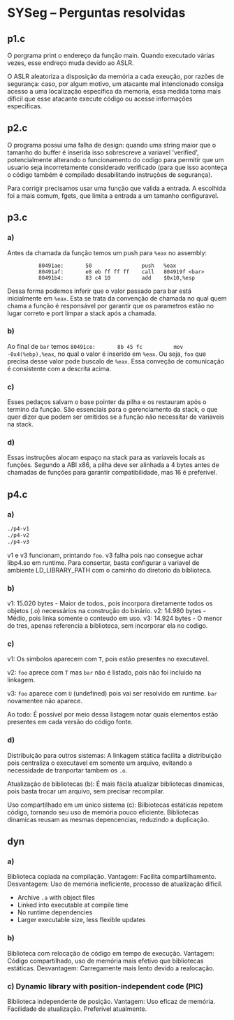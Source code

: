 # SYSeg – Perguntas resolvidas

## p1.c

O porgrama print o endereço da função main. Quando executado várias vezes, esse endreço muda devido ao ASLR.

O ASLR aleatoriza a disposição da memória a cada exeução, por razões de segurança: caso, por algum motivo, um atacante mal intencionado consiga acesso a uma localização especifica da memoria, essa medida torna mais dificil que esse atacante execute código ou acesse informações especificas.

## p2.c 

O programa possui uma falha de design: quando uma string maior que o tamanho do buffer é inserida isso sobrescreve a variavel 'verified', potencialmente alterando o funcionamento do codigo para permitir que um usuario seja incorretamente considerado verificado (para que isso aconteça o código também é compilado desabilitando instruções de segurança).

Para corrigir precisamos usar uma função que valida a entrada. A escolhida foi a mais comum, fgets, que limita a entrada a um tamanho configuravel.

## p3.c


### a) 

Antes da chamada da função temos um push para `%eax` no assembly:
```
 	      80491ae:       50                push   %eax
 	      80491af:       e8 eb ff ff ff    call   804919f <bar>
 	      80491b4:       83 c4 10          add    $0x10,%esp
```

Dessa forma podemos inferir que o valor passado para bar está inicialmente em `%eax`. Esta se trata da convenção de chamada no qual quem chama a função é responsável por garantir que os parametros estão no lugar correto e port limpar a stack após a chamada.


### b) 

Ao final de `bar` temos `80491ce:       8b 45 fc          mov    -0x4(%ebp),%eax`, no qual o valor é inserido em `%eax`. Ou seja, `foo` que precisa desse valor pode buscalo de `%eax`. Essa conveção de comunicação é consistente com a descrita acima.

### c)

Esses pedaços salvam o base pointer da pilha e os restauram após o termino da função. São essenciais para o gerenciamento da stack, o que quer dizer que podem ser omitidos se a função não necessitar de variaveis na stack.

### d) 

Essas instruções alocam espaço na stack para as variaveis locais as funções. Segundo a ABI x86, a pilha deve ser alinhada a 4 bytes antes de chamadas de funções para garantir compatibilidade, mas 16 é preferivel.

## p4.c

### a)

```bash
./p4-v1
./p4-v2
./p4-v3
```

v1 e v3 funcionam, printando `foo`.
v3 falha pois nao consegue achar libp4.so em runtime. Para consertar, basta configurar a variavel de ambiente LD_LIBRARY_PATH com o caminho  do diretorio da biblioteca.

### b) 

v1: 15.020 bytes - Maior de todos., pois incorpora diretamente todos os objetos (.o) necessários na construção do binário.
v2: 14.980 bytes - Médio, pois linka somente o conteudo em uso.
v3: 14.924 bytes - O menor do tres, apenas referencia a biblioteca, sem incorporar ela no codigo.

### c) 

v1:
Os simbolos aparecem com `T`, pois estão presentes no executavel.

v2:
`foo` aprece com `T` mas `bar` não é listado, pois não foi incluido na linkagem.

v3:
`foo` aparece com `U` (undefined) pois vai ser resolvido em runtime. `bar` novamentee não aparece.

Ao todo:
É possível por meio dessa listagem notar quais elementos estão presentes em cada versão do código fonte.

### d) 

Distribuição para outros sistemas:
A linkagem stática facilita a distribuição pois centraliza o executavel em somente um arquivo, evitando a necessidade de tranportar tambem os `.o`.

Atualização de bibliotecas (b):
É mais fácila atualizar bibliotecas dinamicas, pois basta trocar um arquivo, sem precisar recompilar.

Uso compartilhado em um único sistema (c):
Bilbiotecas estáticas repetem código, tornando seu uso de memória pouco eficiente. Bibliotecas dinamicas reusam as mesmas depencencias, reduzindo a duplicação.


## dyn

### a)

Biblioteca copiada na compilação.
Vantagem: Facilita compartilhamento.
Desvantagem: Uso de memória ineficiente, processo de atualização dificil.

* Archive `.a` with object files
* Linked into executable at compile time
* No runtime dependencies
* Larger executable size, less flexible updates

### b) 

Biblioteca com relocação de código em tempo de execução.
Vantagem: Código compartilhado, uso de memória mais efetivo que bibliotecas estáticas.
Desvantagem: Carregamente mais lento devido a realocação.

### c) Dynamic library with position-independent code (PIC)

Biblioteca independente de posição.
Vantagem: Uso eficaz de memória. Facilidade de atualização. Preferivel atualmente.